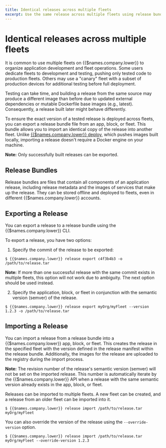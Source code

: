 ```yaml
---
title: Identical releases across multiple fleets
excerpt: Use the same release across multiple fleets using release bundles
---
```


# Identical releases across multiple fleets

It is common to use multiple fleets on {{$names.company.lower}} to organize application development and fleet operations. Some users dedicate fleets to development and testing, pushing only tested code to production fleets. Others may use a "canary" fleet with a subset of production devices for additional testing before full deployment.

Testing can take time, and building a release from the same source may produce a different image than before due to updated external dependencies or mutable Dockerfile base images (e.g., latest). Consequently, a release built later might behave differently.

To ensure the exact version of a tested release is deployed across fleets, you can export a release bundle file from an app, block, or fleet. This bundle allows you to import an identical copy of the release into another fleet. Unlike [{{$names.company.lower}} deploy][balena-deploy], which pushes images built locally, importing a release doesn't require a Docker engine on your machine.

__Note:__ Only successfully built releases can be exported.

## Release Bundles

Release bundles are files that contain all components of an application release, including release metadata and the images of services that make up the release. They can be stored offline and deployed to fleets, even in different {{$names.company.lower}} accounts.

## Exporting a Release

You can export a release to a release bundle using the {{$names.company.lower}} CLI.  

To export a release, you have two options:

1. Specify the commit of the release to be exported:

```shell
$ {{$names.company.lower}} release export c4f3b4b3 -o /path/to/release.tar
```
__Note:__ If more than one successful release with the same commit exists in multiple fleets, this option will not work due to ambiguity. The next option should be used instead.

2. Specify the application, block, or fleet in conjunction with the semantic version (semver) of the release.

```shell
$ {{$names.company.lower}} release export myOrg/myFleet --version 1.2.3 -o /path/to/release.tar
```

## Importing a Release

You can import a release from a release bundle into a {{$names.company.lower}} app, block, or fleet. This creates the release in the specified fleet with the version defined in the release manifest within the release bundle. Additionally, the images for the release are uploaded to the registry during the import process.

__Note:__ The revision number of the release's semantic version (semver) will not be set on the imported release. This number is automatically iterate by the {{$names.company.lower}} API when a release with the same semantic version already exists in the app, block, or fleet. 

Releases can be imported to multiple fleets. A new fleet can be created, and a release from an older fleet can be imported into it.

```shell
$ {{$names.company.lower}} release import /path/to/release.tar myOrg/myFleet 
```

You can also override the version of the release using the `--override-version` option.

```shell
$ {{$names.company.lower}} release import /path/to/release.tar myOrg/myFleet --override-version 1.2.3
```


[balena-deploy]:/learn/deploy/deployment/#balena-build--deploy